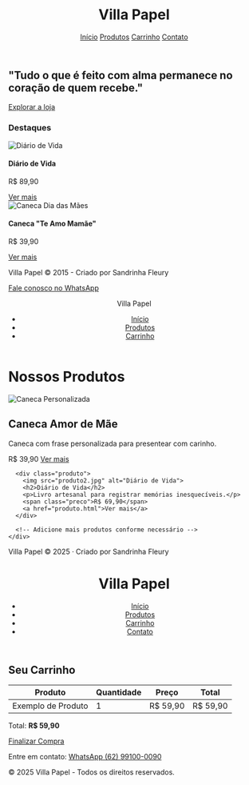 <!DOCTYPE html>
<html lang="pt-br">
<head>
  <meta charset="UTF-8" />
  <meta name="viewport" content="width=device-width, initial-scale=1.0" />
  <title>Villa Papel</title>
  <link rel="stylesheet" href="style.css" />
</head>
<body>
  <header class="header">
    <div class="container">
      <h1>Villa Papel</h1>
      <nav>
        <a href="index.html">Início</a>
        <a href="produtos.html">Produtos</a>
        <a href="carrinho.html">Carrinho</a>
        <a href="https://wa.me/5562991000090" target="_blank">Contato</a>
      </nav>
    </div>
  </header>

  <section class="hero">
    <div class="container">
      <h2>"Tudo o que é feito com alma permanece no coração de quem recebe."</h2>
      <a href="produtos.html" class="btn">Explorar a loja</a>
    </div>
  </section>

  <section class="destaques">
    <div class="container">
      <h3>Destaques</h3>
      <div class="produtos">
        <div class="produto">
          <img src="img/diario-vida.jpg" alt="Diário de Vida" />
          <h4>Diário de Vida</h4>
          <p>R$ 89,90</p>
          <a href="produto.html" class="btn">Ver mais</a>
        </div>
        <div class="produto">
          <img src="img/caneca-mae.jpg" alt="Caneca Dia das Mães" />
          <h4>Caneca "Te Amo Mamãe"</h4>
          <p>R$ 39,90</p>
          <a href="produto.html" class="btn">Ver mais</a>
        </div>
      </div>
    </div>
  </section>

  <footer class="footer">
    <div class="container">
      <p>Villa Papel © 2015 - Criado por Sandrinha Fleury</p>
      <p><a href="https://wa.me/5562991000090">Fale conosco no WhatsApp</a></p>
    </div>
  </footer>
</body>
</html>
<!DOCTYPE html>
<html lang="pt-BR">
<head>
  <meta charset="UTF-8">
  <meta name="viewport" content="width=device-width, initial-scale=1.0">
  <title>Villa Papel - Produtos</title>
  <link rel="stylesheet" href="style.css">
</head>
<body>
  <header>
    <nav>
      <div class="logo">Villa Papel</div>
      <ul>
        <li><a href="index.html">Início</a></li>
        <li><a href="produtos.html">Produtos</a></li>
        <li><a href="carrinho.html">Carrinho</a></li>
      </ul>
    </nav>
  </header>

  <main class="produtos-container">
    <h1>Nossos Produtos</h1>
    <div class="produtos-grid">
      <div class="produto">
        <img src="produto1.jpg" alt="Caneca Personalizada">
        <h2>Caneca Amor de Mãe</h2>
        <p>Caneca com frase personalizada para presentear com carinho.</p>
        <span class="preco">R$ 39,90</span>
        <a href="produto.html">Ver mais</a>
      </div>

      <div class="produto">
        <img src="produto2.jpg" alt="Diário de Vida">
        <h2>Diário de Vida</h2>
        <p>Livro artesanal para registrar memórias inesquecíveis.</p>
        <span class="preco">R$ 69,90</span>
        <a href="produto.html">Ver mais</a>
      </div>

      <!-- Adicione mais produtos conforme necessário -->
    </div>
  </main>

  <footer>
    <p>Villa Papel © 2025 · Criado por Sandrinha Fleury</p>
  </footer>
<!DOCTYPE html>
<html lang="pt-BR">

<head>
  <meta charset="UTF-8">
  <meta name="viewport" content="width=device-width, initial-scale=1.0">
  <title>Carrinho - Villa Papel</title>
  <link rel="stylesheet" href="estilo.css">
</head>

<body>
  <header>
    <h1>Villa Papel</h1>
    <nav>
      <ul>
        <li><a href="index.html">Início</a></li>
        <li><a href="produtos.html">Produtos</a></li>
        <li><a href="carrinho.html">Carrinho</a></li>
        <li><a href="#contato">Contato</a></li>
      </ul>
    </nav>
  </header>

  <main class="carrinho">
    <h2>Seu Carrinho</h2>
    <table>
      <thead>
        <tr>
          <th>Produto</th>
          <th>Quantidade</th>
          <th>Preço</th>
          <th>Total</th>
        </tr>
      </thead>
      <tbody>
        <tr>
          <td>Exemplo de Produto</td>
          <td>1</td>
          <td>R$ 59,90</td>
          <td>R$ 59,90</td>
        </tr>
      </tbody>
    </table>
    <div class="resumo-carrinho">
      <p>Total: <strong>R$ 59,90</strong></p>
      <a href="#" class="btn">Finalizar Compra</a>
    </div>
  </main>

  <footer id="contato">
    <p>Entre em contato: <a href="https://wa.me/5562991000090" target="_blank">WhatsApp (62) 99100-0090</a></p>
    <p>&copy; 2025 Villa Papel - Todos os direitos reservados.</p>
  </footer>
</body>

</html>
